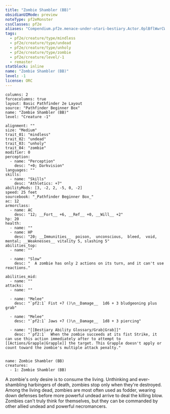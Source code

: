 ```yaml
---
title: "Zombie Shambler (BB)"
obsidianUIMode: preview
noteType: pf2eMonster
cssClasses: pf2e
aliases: "Compendium.pf2e.menace-under-otari-bestiary.Actor.0plBflWwrCWQO2RO" 
tags:
  - pf2e/creature/type/mindless
  - pf2e/creature/type/undead
  - pf2e/creature/type/unholy
  - pf2e/creature/type/zombie
  - pf2e/creature/level/-1
  - remaster
statblock: inline
name: "Zombie Shambler (BB)"
level: -1
license: ORC
---
```


```statblock
columns: 2
forcecolumns: true
layout: Basic Pathfinder 2e Layout
source: "Pathfinder Beginner Box"
name: "Zombie Shambler (BB)"
level: "Creature -1"

alignment: ""
size: "Medium"
trait_01: "mindless"
trait_02: "undead"
trait_03: "unholy"
trait_04: "zombie"
modifier: 0
perception:
  - name: "Perception"
    desc: "+0; Darkvision"
languages: ""
skills:
  - name: "Skills"
    desc: "Athletics: +7"
abilityMods: [3, -2, 2, -5, 0, -2]
speed: 25 feet
sourcebook: "_Pathfinder Beginner Box_"
ac: 12
armorclass:
  - name: AC
    desc: "12; __Fort__ +6, __Ref__ +0, __Will__ +2"
hp: 20
health:
  - name: ""
  - name: HP
    desc: "20; __Immunities__  poison,  unconscious,  bleed,  void,  mental; __Weaknesses__ vitality 5, slashing 5"
abilities_top:
  - name: ""

  - name: "Slow"
    desc: "  A zombie has only 2 actions on its turn, and it can't use reactions."

abilities_mid:
  - name: ""
attacks:
  - name: ""

  - name: "Melee"
    desc: "`pf2:1` Fist +7 ()\n__Damage__  1d6 + 3 bludgeoning plus grab"

  - name: "Melee"
    desc: "`pf2:1` Jaws +7 ()\n__Damage__  1d8 + 3 piercing"

  - name: "[[Bestiary Ability Glossary/Grab|Grab]]"
    desc: "`pf2:1`  When the zombie succeeds at its fist Strike, it can use this action immediately after to attempt to [[Actions/Grapple|Grapple]] the target. This Grapple doesn't apply or count toward the zombie's multiple attack penalty."
 
```

```encounter-table
name: Zombie Shambler (BB)
creatures:
  - 1: Zombie Shambler (BB)
```



A zombie's only desire is to consume the living. Unthinking and ever-shambling harbingers of death, zombies stop only when they're destroyed. Among the living dead, zombies are most often used as fodder, wearing down defenses before more powerful undead arrive to deal the killing blow. Zombies can't truly think for themselves, but they can be commanded by other allied undead and powerful necromancers.

